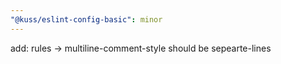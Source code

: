 ```yaml
---
"@kuss/eslint-config-basic": minor
---
```


add: rules -> multiline-comment-style should be sepearte-lines
